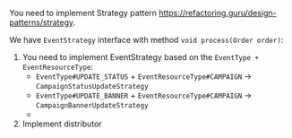 You need to implement Strategy pattern https://refactoring.guru/design-patterns/strategy.

We have `EventStrategy` interface with method `void process(Order order)`:

1. You need to implement EventStrategy based on the `EventType + EventResourceType`:
    - `EventType#UPDATE_STATUS` + `EventResourceType#CAMPAIGN` -> `CampaignStatusUpdateStrategy`
    - `EventType#UPDATE_BANNER` + `EventResourceType#CAMPAIGN` -> `CampaignBannerUpdateStrategy`
    - 
2. Implement distributor
